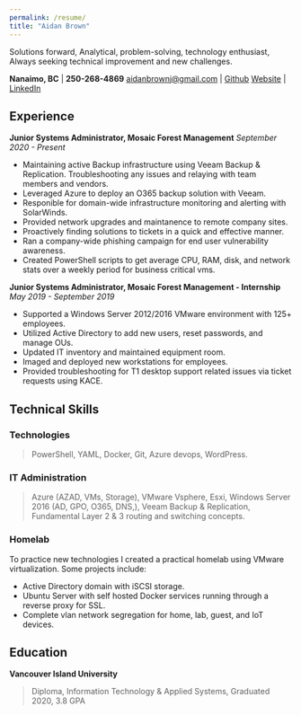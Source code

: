 ```yaml
---
permalink: /resume/
title: "Aidan Brown"
---
```



Solutions forward, Analytical, problem-solving, technology enthusiast,
Always seeking technical improvement and new challenges. 


**Nanaimo, BC**                   |  **250-268-4869**
aidanbrownj@gmail.com             |  [Github](https://github.com/h4wk590) 
[Website](https://aidanb.net)             |  [LinkedIn](https://ca.linkedin.com/in/aidan-brown-8312a7181)

## Experience

**Junior Systems Administrator, Mosaic Forest Management**
*September 2020 - Present*

- Maintaining active Backup infrastructure using Veeam Backup & Replication. Troubleshooting any issues and relaying with team members and vendors.
- Leveraged Azure to deploy an O365 backup solution with Veeam.
- Responible for domain-wide infrastructure monitoring and alerting with SolarWinds. 
- Provided network upgrades and maintanence to remote company sites.
- Proactively finding solutions to tickets in a quick and effective manner.
- Ran a company-wide phishing campaign for end user vulnerability awareness.
- Created PowerShell scripts to get average CPU, RAM, disk, and network stats over a weekly period for business critical vms.

**Junior Systems Administrator, Mosaic Forest Management - Internship**
*May 2019 - September 2019*

- Supported a Windows Server 2012/2016 VMware environment with 125+ employees.
- Utilized Active Directory to add new users, reset passwords, and manage OUs.
- Updated IT inventory and maintained equipment room.
- Imaged and deployed new workstations for employees.
- Provided troubleshooting for T1 desktop support related issues via ticket requests using KACE. 

## Technical Skills

### Technologies

> PowerShell, YAML,
> Docker, Git, Azure devops,
> WordPress.

### IT Administration

> Azure (AZAD, VMs, Storage),
> VMware Vsphere, Esxi,
> Windows Server 2016 (AD, GPO, O365, DNS,),
> Veeam Backup & Replication,
> Fundamental Layer 2 & 3 routing and switching concepts.

### Homelab

To practice new technologies I created a practical homelab using VMware virtualization. Some projects include:

- Active Directory domain with iSCSI storage.
- Ubuntu Server with self hosted Docker services running through a reverse proxy for SSL.
- Complete vlan network segregation for home, lab, guest, and IoT devices.

## Education

**Vancouver Island University**
> Diploma, Information Technology & Applied Systems,
> Graduated 2020, 3.8 GPA




